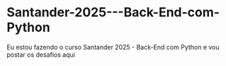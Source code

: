 # Santander-2025---Back-End-com-Python
Eu estou fazendo o curso Santander 2025 - Back-End com Python e vou postar os desafios aqui
